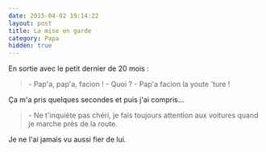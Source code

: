 ```yaml
---
date: 2015-04-02 19:14:22
layout: post
title: La mise en garde
category: Papa
hidden: true
---
```


En sortie avec le petit dernier de 20 mois :

> \- Pap'a, pap'a, facìon !
> \- Quoi ?
> \- Pap'a facìon la youte 'ture !

Ça m'a pris quelques secondes et puis j'ai compris...

> \- Ne t'inquiète pas chéri, je fais toujours attention aux voitures quand je marche près de la route.

Je ne l'ai jamais vu aussi fier de lui.
